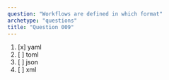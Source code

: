 ```yaml
---
question: "Workflows are defined in which format"
archetype: "questions"
title: "Question 009"
---
```


1. [x] yaml
1. [ ] toml
1. [ ] json
1. [ ] xml
